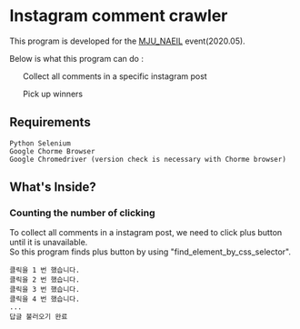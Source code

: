 # Instagram comment crawler
This program is developed for the [MJU_NAEIL](https://www.instagram.com/mju_naeil/) event(2020.05). <br>

Below is what this program can do : <br>
<ul>Collect all comments in a specific instagram post</ul>
<ul>Pick up winners </ul>

## Requirements

```
Python Selenium
Google Chorme Browser
Google Chromedriver (version check is necessary with Chorme browser) 
```

## What's Inside?

### Counting the number of clicking
To collect all comments in a instagram post, we need to click plus button until it is unavailable.<br>
So this program finds plus button by using "find_element_by_css_selector".
```
클릭을 1 번 했습니다.
클릭을 2 번 했습니다.
클릭을 3 번 했습니다.
클릭을 4 번 했습니다.
...
답글 불러오기 완료
```